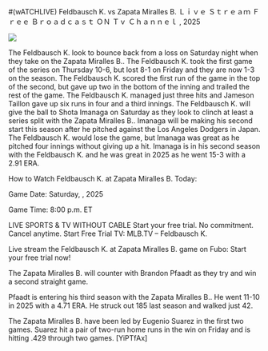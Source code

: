 #(wATCHLIVE) Feldbausch K. vs Zapata Miralles B. Ｌｉｖｅ Ｓｔｒｅａｍ Ｆｒｅｅ Ｂｒｏａｄｃａｓｔ ＯＮ Ｔｖ Ｃｈａｎｎｅｌ , 2025  
  
  
[![](https://i.imgur.com/qSNzIqt.png)](https://movie.rssnews.media/aLlzFHQs.php)  
  
The Feldbausch K. look to bounce back from a loss on Saturday night when they take on the Zapata Miralles B.. The Feldbausch K. took the first game of the series on Thursday 10-6, but lost 8-1 on Friday and they are now 1-3 on the season. The Feldbausch K. scored the first run of the game in the top of the second, but gave up two in the bottom of the inning and trailed the rest of the game. The Feldbausch K. managed just three hits and Jameson Taillon gave up six runs in four and a third innings. The Feldbausch K. will give the ball to Shota Imanaga on Saturday as they look to clinch at least a series split with the Zapata Miralles B.. Imanaga will be making his second start this season after he pitched against the Los Angeles Dodgers in Japan. The Feldbausch K. would lose the game, but Imanaga was great as he pitched four innings without giving up a hit. Imanaga is in his second season with the Feldbausch K. and he was great in 2025 as he went 15-3 with a 2.91 ERA.

How to Watch Feldbausch K. at Zapata Miralles B. Today:

Game Date: Saturday, , 2025

Game Time: 8:00 p.m. ET

LIVE SPORTS & TV WITHOUT CABLE
Start your free trial. No commitment. Cancel anytime.
Start Free Trial
TV: MLB.TV – Feldbausch K.

Live stream the Feldbausch K. at Zapata Miralles B. game on Fubo: Start your free trial now!

The Zapata Miralles B. will counter with Brandon Pfaadt as they try and win a second straight game.

Pfaadt is entering his third season with the Zapata Miralles B.. He went 11-10 in 2025 with a 4.71 ERA. He struck out 185 last season and walked just 42.

The Zapata Miralles B. have been led by Eugenio Suarez in the first two games. Suarez hit a pair of two-run home runs in the win on Friday and is hitting .429 through two games. [YiPTfAx]